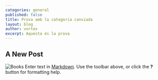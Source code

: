 ```yaml
---
categories: general
published: false
title: Prova amb la categoria canviada
layout: blog
author: vortex
excerpt: Aquesta és la prova
---
```


## A New Post
![Books](/assets/img/books.png)
Enter text in [Markdown](http://daringfireball.net/projects/markdown/). Use the toolbar above, or click the **?** button for formatting help.
